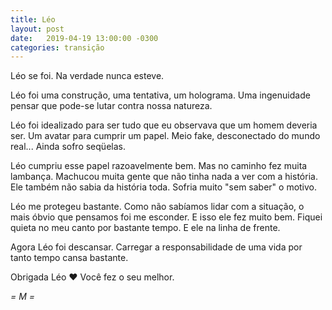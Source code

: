 ```yaml
---
title: Léo
layout: post
date:   2019-04-19 13:00:00 -0300
categories: transição
---
```

Léo se foi. Na verdade nunca esteve.

Léo foi uma construção, uma tentativa, um holograma. Uma ingenuidade pensar que pode-se lutar contra nossa natureza.

Léo foi idealizado para ser tudo que eu observava que um homem deveria ser. Um avatar para cumprir um papel. Meio fake, desconectado do mundo real... Ainda sofro seqüelas.

Léo cumpriu esse papel razoavelmente bem. Mas no caminho fez muita lambança. Machucou muita gente que não tinha nada a ver com a história. Ele também não sabia da história toda. Sofria muito "sem saber" o motivo.

Léo me protegeu bastante. Como não sabíamos lidar com a situação, o mais óbvio que pensamos foi me esconder. E isso ele fez muito bem. Fiquei quieta no meu canto por bastante tempo. E ele na linha de frente.

Agora Léo foi descansar. Carregar a responsabilidade de uma vida por tanto tempo cansa bastante.

Obrigada Léo ❤️ Você fez o seu melhor.

  _= M =_
